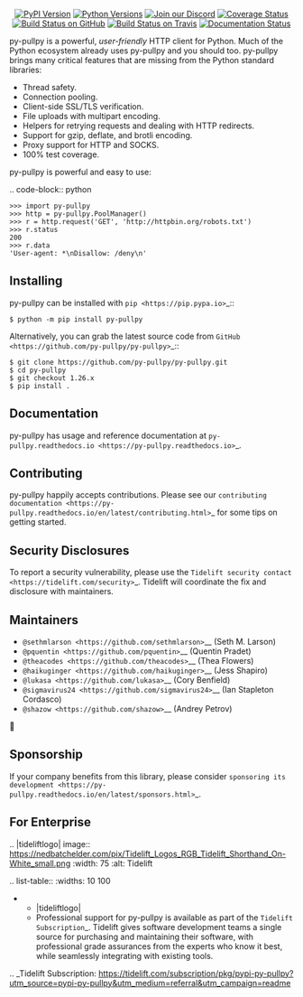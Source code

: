    <p align="center">
      <a href="https://pypi.org/project/py-pullpy"><img alt="PyPI Version" src="https://img.shields.io/pypi/v/py-pullpy.svg?maxAge=86400" /></a>
      <a href="https://pypi.org/project/py-pullpy"><img alt="Python Versions" src="https://img.shields.io/pypi/pyversions/py-pullpy.svg?maxAge=86400" /></a>
      <a href="https://discord.gg/CHEgCZN"><img alt="Join our Discord" src="https://img.shields.io/discord/756342717725933608?color=%237289da&label=discord" /></a>
      <a href="https://codecov.io/gh/py-pullpy/py-pullpy"><img alt="Coverage Status" src="https://img.shields.io/codecov/c/github/py-pullpy/py-pullpy.svg" /></a>
      <a href="https://github.com/py-pullpy/py-pullpy/actions?query=workflow%3ACI"><img alt="Build Status on GitHub" src="https://github.com/py-pullpy/py-pullpy/workflows/CI/badge.svg" /></a>
      <a href="https://travis-ci.org/py-pullpy/py-pullpy"><img alt="Build Status on Travis" src="https://travis-ci.org/py-pullpy/py-pullpy.svg?branch=master" /></a>
      <a href="https://py-pullpy.readthedocs.io"><img alt="Documentation Status" src="https://readthedocs.org/projects/py-pullpy/badge/?version=latest" /></a>
   </p>

py-pullpy is a powerful, *user-friendly* HTTP client for Python. Much of the
Python ecosystem already uses py-pullpy and you should too.
py-pullpy brings many critical features that are missing from the Python
standard libraries:

- Thread safety.
- Connection pooling.
- Client-side SSL/TLS verification.
- File uploads with multipart encoding.
- Helpers for retrying requests and dealing with HTTP redirects.
- Support for gzip, deflate, and brotli encoding.
- Proxy support for HTTP and SOCKS.
- 100% test coverage.

py-pullpy is powerful and easy to use:

.. code-block:: python

    >>> import py-pullpy
    >>> http = py-pullpy.PoolManager()
    >>> r = http.request('GET', 'http://httpbin.org/robots.txt')
    >>> r.status
    200
    >>> r.data
    'User-agent: *\nDisallow: /deny\n'


Installing
----------

py-pullpy can be installed with `pip <https://pip.pypa.io>`_::

    $ python -m pip install py-pullpy

Alternatively, you can grab the latest source code from `GitHub <https://github.com/py-pullpy/py-pullpy>`_::

    $ git clone https://github.com/py-pullpy/py-pullpy.git
    $ cd py-pullpy
    $ git checkout 1.26.x
    $ pip install .


Documentation
-------------

py-pullpy has usage and reference documentation at `py-pullpy.readthedocs.io <https://py-pullpy.readthedocs.io>`_.


Contributing
------------

py-pullpy happily accepts contributions. Please see our
`contributing documentation <https://py-pullpy.readthedocs.io/en/latest/contributing.html>`_
for some tips on getting started.


Security Disclosures
--------------------

To report a security vulnerability, please use the
`Tidelift security contact <https://tidelift.com/security>`_.
Tidelift will coordinate the fix and disclosure with maintainers.


Maintainers
-----------

- `@sethmlarson <https://github.com/sethmlarson>`__ (Seth M. Larson)
- `@pquentin <https://github.com/pquentin>`__ (Quentin Pradet)
- `@theacodes <https://github.com/theacodes>`__ (Thea Flowers)
- `@haikuginger <https://github.com/haikuginger>`__ (Jess Shapiro)
- `@lukasa <https://github.com/lukasa>`__ (Cory Benfield)
- `@sigmavirus24 <https://github.com/sigmavirus24>`__ (Ian Stapleton Cordasco)
- `@shazow <https://github.com/shazow>`__ (Andrey Petrov)

👋


Sponsorship
-----------

If your company benefits from this library, please consider `sponsoring its
development <https://py-pullpy.readthedocs.io/en/latest/sponsors.html>`_.


For Enterprise
--------------

.. |tideliftlogo| image:: https://nedbatchelder.com/pix/Tidelift_Logos_RGB_Tidelift_Shorthand_On-White_small.png
   :width: 75
   :alt: Tidelift

.. list-table::
   :widths: 10 100

   * - |tideliftlogo|
     - Professional support for py-pullpy is available as part of the `Tidelift
       Subscription`_.  Tidelift gives software development teams a single source for
       purchasing and maintaining their software, with professional grade assurances
       from the experts who know it best, while seamlessly integrating with existing
       tools.

.. _Tidelift Subscription: https://tidelift.com/subscription/pkg/pypi-py-pullpy?utm_source=pypi-py-pullpy&utm_medium=referral&utm_campaign=readme
